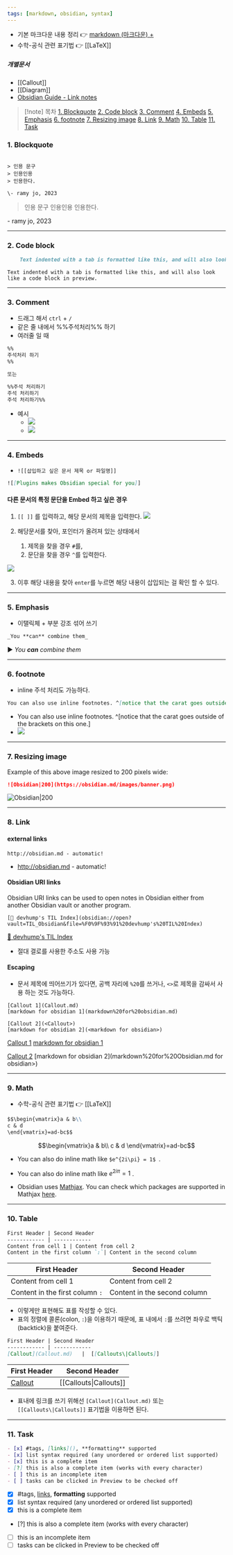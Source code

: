 ```yaml
---
tags: [markdown, obsidian, syntax]
---
```


- 기본 마크다운 내용 정리 👉 [markdown (마크다운) +](../../KDT/markdown%20&%20git/markdown%20(마크다운)%20+.md)
- 수학-공식 관련 표기법 👉 [[LaTeX]]

##### 개별문서
- [[Callout]]
- [[Diagram]]
- [Obsidian Guide - Link notes](obsidian://open?vault=Obsidian%20Sandbox&file=Guides%2FLink%20notes)

>[!note] 목차
[1. Blockquote](#1.%20Blockquote)
[2. Code block](#2.%20Code%20block)
[3. Comment](#3.%20Comment)
[4. Embeds](#4.%20Embeds)
[5. Emphasis](#5.%20Emphasis)
[6. footnote](#6.%20footnote)
[7. Resizing image](#7.%20Resizing%20image)
[8. Link](#8.%20Link)
[9. Math](#9.%20Math)
[10. Table](#10.%20Table)
[11. Task](#11.%20Task)


### 1. Blockquote

```

> 인용 문구
> 인용인용
> 인용한다.

\- ramy jo, 2023
```

> 인용 문구
> 인용인용
> 인용한다.

\- ramy jo, 2023

---

### 2. Code block

```md
    Text indented with a tab is formatted like this, and will also look like a code block in preview. 
```


	Text indented with a tab is formatted like this, and will also look like a code block in preview. 

---

### 3. Comment
- 드래그 해서 `ctrl` + `/`
- 같은 줄 내에서 %%주석처리%% 하기
- 여러줄 일 때
```markdown
%%
주석처리 하기
%%

또는

%%주석 처리하기
주석 처리하기
주석 처리하기%%
```

- 예시
	- ![](assets/markdown%20for%20Obsidian-3.png)
	- ![](assets/markdown%20for%20Obsidian.png)

---

### 4. Embeds
- `![[삽입하고 싶은 문서 제목 or 파일명]]`
```md
![[Plugins makes Obsidian special for you]]
```

#### 다른 문서의 특정 문단을 Embed 하고 싶은 경우
1) `[[ ]]` 를 입력하고, 해당 문서의 제목을 입력한다.
![](assets/markdown%20for%20Obsidian-4.png)

2) 해당문서를 찾아, 포인터가 올려져 있는 상태에서
	1) 제목을 찾을 경우 `#`를, 
	2) 문단을 찾을 경우 `^`를 입력한다.

![](assets/markdown%20for%20Obsidian-5.png)

3) 이후 해당 내용을 찾아 `enter`를 누르면 해당 내용이 삽입되는 걸 확인 할 수 있다. 

---
### 5. Emphasis
- 이탤릭체 + 부분 강조 섞어 쓰기
```md
_You **can** combine them_
```

▶️  _You **can** combine them_

---
### 6. footnote
- inline 주석 처리도 가능하다. 

```markdown
You can also use inline footnotes. ^[notice that the carat goes outside of the brackets on this one.]
```

- You can also use inline footnotes. ^[notice that the carat goes outside of the brackets on this one.]
- ![](assets/markdown%20for%20Obsidian-6.png)

---

### 7. Resizing image
Example of this above image resized to 200 pixels wide:

```md
![Obsidian|200](https://obsidian.md/images/banner.png)
```

![Obsidian|200](https://obsidian.md/images/banner.png)


---

### 8. Link
#### external links
```
http://obsidian.md - automatic!
```

- http://obsidian.md - automatic!

#### Obsidian URI links

Obsidian URI links can be used to open notes in Obsidian either from another Obsidian vault or another program.

```
[📑 devhump's TIL Index](obsidian://open?vault=TIL_Obsidian&file=%F0%9F%93%91%20devhump's%20TIL%20Index)
```
[📑 devhump's TIL Index](obsidian://open?vault=TIL_Obsidian&file=%F0%9F%93%91%20devhump's%20TIL%20Index)

- 절대 결로를 사용한 주소도 사용 가능

#### Escaping
- 문서 제목에 띄어쓰기가 있다면, 공백 자리에 `%20`를 쓰거나, `<>`로 제목을 감싸서 사용 하는 것도 가능하다. 
```
[Callout 1](Callout.md)
[markdown for obsidian 1](markdown%20for%20obsidian.md)

[Callout 2](<Callout>)
[markdown for obsidian 2](<markdown for obsidian>)
```

[Callout 1](Callout.md)
[markdown for obsidian 1](markdown%20for%20Obsidian.md)

[Callout 2](Callout.md)
[markdown for obsidian 2](markdown%20for%20Obsidian.md for obsidian>)

---
### 9. Math
- 수학-공식 관련 표기법 👉 [[LaTeX]]

```md
$$\begin{vmatrix}a & b\\
c & d
\end{vmatrix}=ad-bc$$
```

$$\begin{vmatrix}a & b\\
c & d
\end{vmatrix}=ad-bc$$

- You can also do inline math like `$e^{2i\pi} = 1$ `.

- You can also do inline math like $e^{2i\pi} = 1$ .

- Obsidian uses [Mathjax](http://docs.mathjax.org/en/latest/basic/mathjax.html). You can check which packages are supported in Mathjax [here](http://docs.mathjax.org/en/latest/input/tex/extensions/index.html).

---
### 10. Table
```md
First Header | Second Header
------------ | ------------
Content from cell 1 | Content from cell 2
Content in the first column `:`| Content in the second column
```

First Header | Second Header
------------ | ------------
Content from cell 1 | Content from cell 2
Content in the first column `:`| Content in the second column

- 이렇게만 표현해도 표를 작성할 수 있다. 
- 표의 정렬에 콜론(colon, `:`)을 이용하기 때문에, 표 내에서 `:`를 쓰려면 좌우로 백틱(backtick)을 붙여준다. 

```md
First Header | Second Header
------------ | ------------
[Callout](Callout.md)	|  [[Callouts\|Callouts]]
```

First Header | Second Header
------------ | ------------
[Callout](Callout.md)	|  [[Callouts\|Callouts]]

- 표내에 링크를 쓰기 위해선 `[Callout](Callout.md)` 또는	`[[Callouts\|Callouts]]` 표기법을 이용하면 된다.

---
### 11. Task
```md
- [x] #tags, [links](), **formatting** supported
- [x] list syntax required (any unordered or ordered list supported)
- [x] this is a complete item
- [?] this is also a complete item (works with every character)
- [ ] this is an incomplete item
- [ ] tasks can be clicked in Preview to be checked off
```

- [x] #tags, [links](), **formatting** supported
- [x] list syntax required (any unordered or ordered list supported)
- [x] this is a complete item
- [?] this is also a complete item (works with every character)
- [ ] this is an incomplete item
- [ ] tasks can be clicked in Preview to be checked off